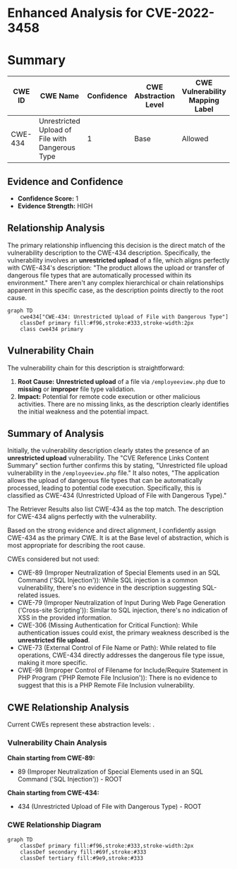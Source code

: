# Enhanced Analysis for CVE-2022-3458

# Summary
| CWE ID | CWE Name | Confidence | CWE Abstraction Level | CWE Vulnerability Mapping Label | CWE-Vulnerability Mapping Notes |
|---|---|---|---|---|---|
| CWE-434 | Unrestricted Upload of File with Dangerous Type | 1 | Base | Allowed | Primary CWE |

## Evidence and Confidence

*   **Confidence Score:** 1
*   **Evidence Strength:** HIGH

## Relationship Analysis
The primary relationship influencing this decision is the direct match of the vulnerability description to the CWE-434 description. Specifically, the vulnerability involves an **unrestricted upload** of a file, which aligns perfectly with CWE-434's description: "The product allows the upload or transfer of dangerous file types that are automatically processed within its environment." There aren't any complex hierarchical or chain relationships apparent in this specific case, as the description points directly to the root cause.

```mermaid
graph TD
    cwe434["CWE-434: Unrestricted Upload of File with Dangerous Type"]
    classDef primary fill:#f96,stroke:#333,stroke-width:2px
    class cwe434 primary
```

## Vulnerability Chain
The vulnerability chain for this description is straightforward:
  1.  **Root Cause:** **Unrestricted upload** of a file via `/employeeview.php` due to **missing** or **improper** file type validation.
  2.  **Impact:** Potential for remote code execution or other malicious activities.
There are no missing links, as the description clearly identifies the initial weakness and the potential impact.

## Summary of Analysis
Initially, the vulnerability description clearly states the presence of an **unrestricted upload** vulnerability. The "CVE Reference Links Content Summary" section further confirms this by stating, "Unrestricted file upload vulnerability in the `/employeeview.php` file." It also notes, "The application allows the upload of dangerous file types that can be automatically processed, leading to potential code execution. Specifically, this is classified as CWE-434 (Unrestricted Upload of File with Dangerous Type)."

The Retriever Results also list CWE-434 as the top match. The description for CWE-434 aligns perfectly with the vulnerability.

Based on the strong evidence and direct alignment, I confidently assign CWE-434 as the primary CWE. It is at the Base level of abstraction, which is most appropriate for describing the root cause.

CWEs considered but not used:
* CWE-89 (Improper Neutralization of Special Elements used in an SQL Command ('SQL Injection')): While SQL injection is a common vulnerability, there's no evidence in the description suggesting SQL-related issues.
* CWE-79 (Improper Neutralization of Input During Web Page Generation ('Cross-site Scripting')): Similar to SQL injection, there's no indication of XSS in the provided information.
* CWE-306 (Missing Authentication for Critical Function): While authentication issues could exist, the primary weakness described is the **unrestricted file upload**.
* CWE-73 (External Control of File Name or Path): While related to file operations, CWE-434 directly addresses the dangerous file type issue, making it more specific.
* CWE-98 (Improper Control of Filename for Include/Require Statement in PHP Program ('PHP Remote File Inclusion')): There is no evidence to suggest that this is a PHP Remote File Inclusion vulnerability.


## CWE Relationship Analysis

Current CWEs represent these abstraction levels: .


### Vulnerability Chain Analysis

**Chain starting from CWE-89:**
- 89 (Improper Neutralization of Special Elements used in an SQL Command ('SQL Injection')) - ROOT


**Chain starting from CWE-434:**
- 434 (Unrestricted Upload of File with Dangerous Type) - ROOT



### CWE Relationship Diagram

```mermaid
graph TD
    classDef primary fill:#f96,stroke:#333,stroke-width:2px
    classDef secondary fill:#69f,stroke:#333
    classDef tertiary fill:#9e9,stroke:#333
```